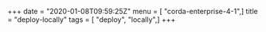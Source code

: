 +++
date = "2020-01-08T09:59:25Z"
menu = [ "corda-enterprise-4-1",]
title = "deploy-locally"
tags = [ "deploy", "locally",]
+++

